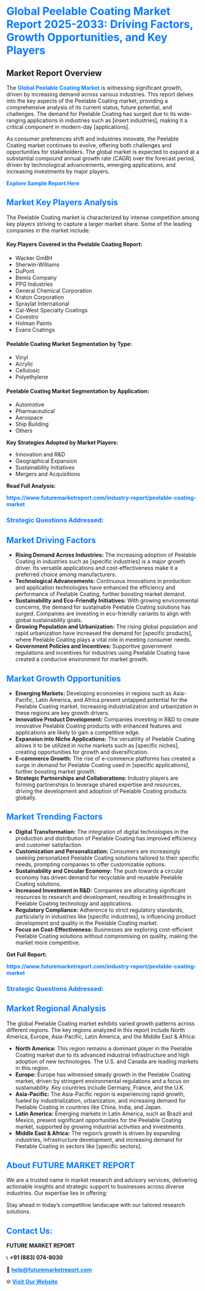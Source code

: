 <h1 style="color: #007BFF;">Global Peelable Coating Market Report 2025-2033: Driving Factors, Growth Opportunities, and Key Players</h1>

<section id="overview">
<h2>Market Report Overview</h2>
<p>The <a href="https://www.futuremarketreport.com/industry-report/peelable-coating-market" style="color: #007BFF; text-decoration: none;"><strong>Global Peelable Coating Market</strong></a> is witnessing significant growth, driven by increasing demand across various industries. This report delves into the key aspects of the Peelable Coating market, providing a comprehensive analysis of its current status, future potential, and challenges. The demand for Peelable Coating has surged due to its wide-ranging applications in industries such as [insert industries], making it a critical component in modern-day [applications].</p>
<p>As consumer preferences shift and industries innovate, the Peelable Coating market continues to evolve, offering both challenges and opportunities for stakeholders. The global market is expected to expand at a substantial compound annual growth rate (CAGR) over the forecast period, driven by technological advancements, emerging applications, and increasing investments by major players.</p>
</section>

<section id="overview">
<p><a href="https://www.futuremarketreport.com/request-sample/reportId=114383" style="color: #007BFF; text-decoration: none;"><strong>Explore Sample Report Here</strong></a></p>
</section>

<section id="key-players">
<h2 style="color: #007BFF;">Market Key Players Analysis</h2>
<p>The Peelable Coating market is characterized by intense competition among key players striving to capture a larger market share. Some of the leading companies in the market include:</p>
<h4>Key Players Covered in the Peelable Coating Report:</h4>
<ul><li>Wacker GmBH</li><li>Sherwin-Williams</li><li>DuPont</li><li>Bemis Company</li><li>PPG Industries</li><li>General Chemical Corporation</li><li>Kraton Corporation</li><li>Spraylat International</li><li>Cal-West Specialty Coatings</li><li>Covestro</li><li>Holman Paints</li><li>Evans Coatings</li></ul>
<h4>Peelable Coating Market Segmentation by Type:</h4>
<ul><li>Vinyl</li><li>Acrylic</li><li>Cellulosic</li><li>Polyethylene</li></ul>

<h4>Peelable Coating Market Segmentation by Application:</h4>
<ul><li>Automotive</li><li>Pharmaceutical</li><li>Aerospace</li><li>Ship Building</li><li>Others</li></ul>
<p><strong>Key Strategies Adopted by Market Players:</strong></p>
<ul>
<li>Innovation and R&D</li>
<li>Geographical Expansion</li>
<li>Sustainability Initiatives</li>
<li>Mergers and Acquisitions</li>
</ul>
</section>

<section>
<p><strong>Read Full Analysis: </strong></p><a href="https://www.futuremarketreport.com/industry-report/peelable-coating-market" style="color: #007BFF; text-decoration: none;"><strong>https://www.futuremarketreport.com/industry-report/peelable-coating-market</strong></a>
<h3 style="color: #007BFF;">Strategic Questions Addressed:</h3>
</section>

<section id="driving-factors">
<h2 style="color: #007BFF;">Market Driving Factors</h2>
<ul>
<li><strong>Rising Demand Across Industries:</strong> The increasing adoption of Peelable Coating in industries such as [specific industries] is a major growth driver. Its versatile applications and cost-effectiveness make it a preferred choice among manufacturers.</li>
<li><strong>Technological Advancements:</strong> Continuous innovations in production and application technologies have enhanced the efficiency and performance of Peelable Coating, further boosting market demand.</li>
<li><strong>Sustainability and Eco-Friendly Initiatives:</strong> With growing environmental concerns, the demand for sustainable Peelable Coating solutions has surged. Companies are investing in eco-friendly variants to align with global sustainability goals.</li>
<li><strong>Growing Population and Urbanization:</strong> The rising global population and rapid urbanization have increased the demand for [specific products], where Peelable Coating plays a vital role in meeting consumer needs.</li>
<li><strong>Government Policies and Incentives:</strong> Supportive government regulations and incentives for industries using Peelable Coating have created a conducive environment for market growth.</li>
</ul>
</section>

<section id="growth-opportunities">
<h2 style="color: #007BFF;">Market Growth Opportunities</h2>
<ul>
<li><strong>Emerging Markets:</strong> Developing economies in regions such as Asia-Pacific, Latin America, and Africa present untapped potential for the Peelable Coating market. Increasing industrialization and urbanization in these regions are key growth drivers.</li>
<li><strong>Innovative Product Development:</strong> Companies investing in R&D to create innovative Peelable Coating products with enhanced features and applications are likely to gain a competitive edge.</li>
<li><strong>Expansion into Niche Applications:</strong> The versatility of Peelable Coating allows it to be utilized in niche markets such as [specific niches], creating opportunities for growth and diversification.</li>
<li><strong>E-commerce Growth:</strong> The rise of e-commerce platforms has created a surge in demand for Peelable Coating used in [specific applications], further boosting market growth.</li>
<li><strong>Strategic Partnerships and Collaborations:</strong> Industry players are forming partnerships to leverage shared expertise and resources, driving the development and adoption of Peelable Coating products globally.</li>
</ul>
</section>

<section id="trending-factors">
<h2 style="color: #007BFF;">Market Trending Factors</h2>
<ul>
<li><strong>Digital Transformation:</strong> The integration of digital technologies in the production and distribution of Peelable Coating has improved efficiency and customer satisfaction.</li>
<li><strong>Customization and Personalization:</strong> Consumers are increasingly seeking personalized Peelable Coating solutions tailored to their specific needs, prompting companies to offer customizable options.</li>
<li><strong>Sustainability and Circular Economy:</strong> The push towards a circular economy has driven demand for recyclable and reusable Peelable Coating solutions.</li>
<li><strong>Increased Investment in R&D:</strong> Companies are allocating significant resources to research and development, resulting in breakthroughs in Peelable Coating technology and applications.</li>
<li><strong>Regulatory Compliance:</strong> Adherence to strict regulatory standards, particularly in industries like [specific industries], is influencing product development and quality in the Peelable Coating market.</li>
<li><strong>Focus on Cost-Effectiveness:</strong> Businesses are exploring cost-efficient Peelable Coating solutions without compromising on quality, making the market more competitive.</li>
</ul>
</section>

<section>
<p><strong>Get Full Report: </strong></p><a href="https://www.futuremarketreport.com/industry-report/peelable-coating-market" style="color: #007BFF; text-decoration: none;"><strong>https://www.futuremarketreport.com/industry-report/peelable-coating-market</strong></a>
<h3 style="color: #007BFF;">Strategic Questions Addressed:</h3>
</section>


<section id="regional-analysis">
<h2 style="color: #007BFF;">Market Regional Analysis</h2>
<p>The global Peelable Coating market exhibits varied growth patterns across different regions. The key regions analyzed in this report include North America, Europe, Asia-Pacific, Latin America, and the Middle East & Africa:</p>
<ul>
<li><strong>North America:</strong> This region remains a dominant player in the Peelable Coating market due to its advanced industrial infrastructure and high adoption of new technologies. The U.S. and Canada are leading markets in this region.</li>
<li><strong>Europe:</strong> Europe has witnessed steady growth in the Peelable Coating market, driven by stringent environmental regulations and a focus on sustainability. Key countries include Germany, France, and the U.K.</li>
<li><strong>Asia-Pacific:</strong> The Asia-Pacific region is experiencing rapid growth, fueled by industrialization, urbanization, and increasing demand for Peelable Coating in countries like China, India, and Japan.</li>
<li><strong>Latin America:</strong> Emerging markets in Latin America, such as Brazil and Mexico, present significant opportunities for the Peelable Coating market, supported by growing industrial activities and investments.</li>
<li><strong>Middle East & Africa:</strong> The region’s growth is driven by expanding industries, infrastructure development, and increasing demand for Peelable Coating in sectors like [specific sectors].</li>
</ul>
</section>

<footer>
<h2 style="color: #007BFF;">About FUTURE MARKET REPORT</h2>
<p>We are a trusted name in market research and advisory services, delivering actionable insights and strategic support to businesses across diverse industries. Our expertise lies in offering:</p>

<p>Stay ahead in today’s competitive landscape with our tailored research solutions.</p>

<h2 style="color: #007BFF;">Contact Us:</h2>
<p><strong>FUTURE MARKET REPORT</strong></p>
<p>📞 <strong>+91 (883) 074-8030</strong></p>
<p>📧 <strong><a href="mailto:help@futuremarketreport.com" style="color: #007BFF;">help@futuremarketreport.com</a></strong></p>
<p>🌐 <strong><a href="https://www.futuremarketreport.com/" style="color: #007BFF;">Visit Our Website</a></strong></p>
</footer>